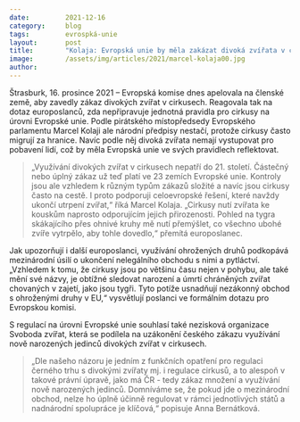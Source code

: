 ```yaml
---
date:         2021-12-16
category:     blog
tags:         evrospká-unie 
layout:       post
title:        "Kolaja: Evropská unie by měla zakázat divoká zvířata v cirkusech"
image:        /assets/img/articles/2021/marcel-kolaja00.jpg
author:       
---
```


Štrasburk, 16. prosince 2021 – Evropská komise dnes apelovala na členské země, aby zavedly zákaz divokých zvířat v cirkusech. Reagovala tak na dotaz europoslanců, zda nepřipravuje jednotná pravidla pro cirkusy na úrovni Evropské unie. Podle pirátského místopředsedy Evropského parlamentu Marcel Kolaji ale národní předpisy nestačí, protože cirkusy často migrují za hranice. Navíc podle něj divoká zvířata nemají vystupovat pro pobavení lidí, což by měla Evropská unie ve svých pravidlech reflektovat.

> „Využívání divokých zvířat v cirkusech nepatří do 21. století. Částečný nebo úplný zákaz už teď platí ve 23 zemích Evropské unie. Kontroly jsou ale vzhledem k různým typům zákazů složité a navíc jsou cirkusy často na cestě. I proto podporuji celoevropské řešení, které navždy ukončí utrpení zvířat,“ říká Marcel Kolaja. „Cirkusy nutí zvířata ke kouskům naprosto odporujícím jejich přirozenosti. Pohled na tygra skákajícího přes ohnivé kruhy mě nutí přemýšlet, co všechno ubohé zvíře vytrpělo, aby tohle dovedlo,“ přemítá europoslanec.

Jak upozorňují i další europoslanci, využívání ohrožených druhů podkopává mezinárodní úsilí o ukončení nelegálního obchodu s nimi a pytláctví. „Vzhledem k tomu, že cirkusy jsou po většinu času nejen v pohybu, ale také mění své názvy, je obtížné sledovat narození a úmrtí chráněných zvířat chovaných v zajetí, jako jsou tygři. Tyto potíže usnadňují nezákonný obchod s ohroženými druhy v EU,“ vysvětlují poslanci ve formálním dotazu pro Evropskou komisi.

S regulací na úrovni Evropské unie souhlasí také nezisková organizace Svoboda zvířat, která se podílela na uzákonění českého zákazu využívání nově narozených jedinců divokých zvířat v cirkusech. 

>„Dle našeho názoru je jedním z funkčních opatření pro regulaci černého trhu s divokými zvířaty mj. i regulace cirkusů, a to alespoň v takové právní úpravě, jako má ČR - tedy zákaz množení a využívání nově narozených jedinců. Domníváme se, že pokud jde o mezinárodní obchod, nelze ho úplně účinně regulovat v rámci jednotlivých států a nadnárodní spolupráce je klíčová,“ popisuje Anna Bernátková.
